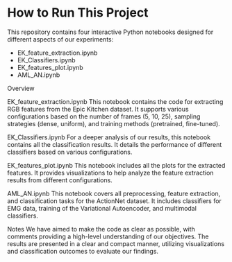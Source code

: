 # How to Run This Project
This repository contains four interactive Python notebooks designed for different aspects of our experiments:

* EK_feature_extraction.ipynb
 * EK_Classifiers.ipynb
 * EK_features_plot.ipynb
* AML_AN.ipynb


Overview

EK_feature_extraction.ipynb
This notebook contains the code for extracting RGB features from the Epic Kitchen dataset. It supports various configurations based on the number of frames (5, 10, 25), sampling strategies (dense, uniform), and training methods (pretrained, fine-tuned).


EK_Classifiers.ipynb
For a deeper analysis of our results, this notebook contains all the classification results. It details the performance of different classifiers based on various configurations.


EK_features_plot.ipynb
This notebook includes all the plots for the extracted features. It provides visualizations to help analyze the feature extraction results from different configurations.

AML_AN.ipynb
This notebook covers all preprocessing, feature extraction, and classification tasks for the ActionNet dataset. It includes classifiers for EMG data, training of the Variational Autoencoder, and multimodal classifiers.

Notes
We have aimed to make the code as clear as possible, with comments providing a high-level understanding of our objectives. The results are presented in a clear and compact manner, utilizing visualizations and classification outcomes to evaluate our findings.